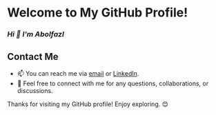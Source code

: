 # Welcome to My GitHub Profile!

### *Hi 👋 I'm Abolfazl*

## Contact Me
- 📫 You can reach me via [email](abolfazl.gol.6565@gmail.com) or [LinkedIn](https://www.linkedin.com/in/abolfazl-golmohammadi-3714a9275/).
- 💬 Feel free to connect with me for any questions, collaborations, or discussions.

Thanks for visiting my GitHub profile! Enjoy exploring. 😊

